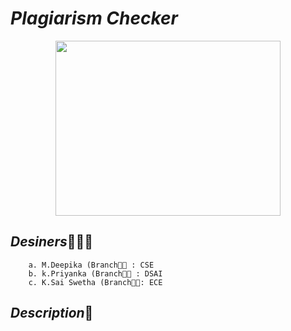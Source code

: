 # ***Plagiarism Checker***
<p align="center">
<img width ="360" height="280" src="https://user-images.githubusercontent.com/85957181/123552312-35572500-d793-11eb-936f-33f9e6242c8c.png">
 </p>
  
  ## ***Desiners***👧👩🧑
        a. M.Deepika (Branch👨‍🎓 : CSE
        b. k.Priyanka (Branch👨‍🎓 : DSAI
        c. K.Sai Swetha (Branch👨‍🎓: ECE
  ## ***Description***📝
  
  
     
